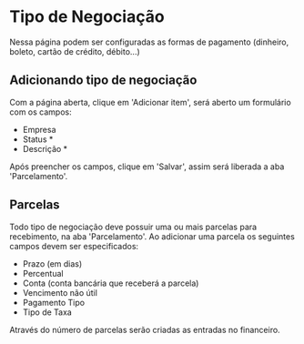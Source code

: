 # Tipo de Negociação

Nessa página podem ser configuradas as formas de pagamento (dinheiro, boleto, cartão de crédito, débito...)

## Adicionando tipo de negociação

Com a página aberta, clique em 'Adicionar item', será aberto um formulário com os campos:

- Empresa
- Status *
- Descrição *

Após preencher os campos, clique em 'Salvar', assim será liberada a aba 'Parcelamento'.

## Parcelas

Todo tipo de negociação deve possuir uma ou mais parcelas para recebimento, na aba 'Parcelamento'. Ao adicionar uma parcela os seguintes campos devem ser especificados:

- Prazo (em dias)
- Percentual
- Conta (conta bancária que receberá a parcela)
- Vencimento não útil
- Pagamento Tipo
- Tipo de Taxa

Através do número de parcelas serão criadas as entradas no financeiro.